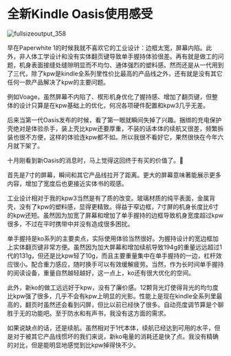# 全新Kindle Oasis使用感受

![fullsizeoutput_358](https://wx3.sinaimg.cn/large/006tNbRwly1fwvwzr2sbyj31kw1kwe83.jpg)

早在Paperwhite 1的时候我就不喜欢它的工业设计：边框太宽，屏幕内陷。此外，非人体工学设计和没有实体翻页键导致单手握持体验很差。再有就是做工的问题，机身表面接缝处缝隙明显而不均匀、通体强烈的塑料感。然而还是从一代用到了三代，除了kpw是kindle全系列里性价比最高的产品线之外，还有就是没有其它任何一款产品解决了kpw的主要问题。

例如Voage，虽然屏幕不内陷了、楔形机身优化了握持感、增加了翻页键，但整体的设计只算是在kpw基础上的优化，何况各项硬件配置和kpw3几乎无差。

后来当第一代Oasis发布的时候，看了第一眼就瞬间失掉了兴趣。捆绑的充电保护壳绝对是体验杀手，装上壳比kpw还要厚重，不装的话本体的续航又很差，频繁拆装也很不方便，这样的体验连kpw都不如。所以我很不看好它，果然很快在今年六月就下架了。

十月刚看到新Oasis的消息时，马上觉得这回终于有买的价值了。

首先是7寸的屏幕，瞬间和其它产品线拉开了距离。更大的屏幕意味著能展示更多内容，增加了宽度后也更接近实体书的观感。

工业设计相对于我的kpw3当然是有了质的改变。玻璃材质的纯平表面，金属背壳，没有了kpw的塑料感，显得更精致。得益于窄边框，7寸屏的机身长度比6寸的kpw还短。虽然因为加宽了屏幕和增加了单手握持的边框导致机身宽度超过kpw很多，不过在平时携带中并没有造成很多困扰。

单手握持是ko系列的主要卖点，实际使用体验当然很好。为握持设计的宽边框加上实体翻页键非常方便。虽然因为加大屏幕和增加续航导致194g的重量远远超过1代的131g，但还是比kpw轻了10g，而且主要重量集中在单手握持的一边，杠杆效应很小。配合重力感应，随时换手可以有效缓解疲劳。当然，作为长时间单手握持的阅读设备，重量自然越轻越好，这一点上，ko还有很大优化的空间。

此外，新ko的做工远远好于kpw，没有了廉价感。12颗背光灯使得背光的均匀度比kpw强了很多，几乎不会有kpw上明显的光影。性能上是现在kindle全系列里最高的，翻页时虽然还会看到闪屏，但比以前已经快了很多。自动亮度调节算是个聊胜于无的功能吧。至于防水和有声书，我没有这方面的需求。

如果说缺点的话，还是续航。虽然相对于1代本体，续航已经达到可用的水平，但是对于被其它产品线惯坏的我们来说，新ko电量的消耗还是快了点。我没有精确的对比，但是能明显地感觉到比kpw掉得快不少。


